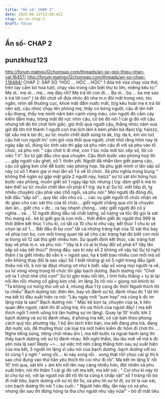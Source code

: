 ```yaml
---
title: "Ẩn số- CHAP 2"
date: 2025-06-12T13:50:42Z
slug: an-so-chap-2
draft: false
---
```


## Ẩn số- CHAP 2

## punzkhuz123

http://forum.matngu12chomsao.com/threads/an-so-gioi-thieu-nhan-vat.16457/
http://forum.matngu12chomsao.com/threads/an-so-chap-1.16484/
CHAP 2: SẮP SỐ
“HỘC … HỘC …HỘC” 1 đứa trẻ vừa chạy vừa thở, trên tay cầm bó hoa tươi, chạy vào trong căn biệt thự to lớn, miệng kêu to:” Mẹ ơi.. mẹ ơi… mẹ… mẹ đâu rồi? Mẹ trả lời con đi…. Ba ơi… ba … ba mẹ sao k trả lời con” ( tả đôi chút về đứa nhóc đó nha m.n đôi mắt trong veo, tóc ngắn, nhìn dễ thương cực, khoé mắt đẫm nước mắt, (t/g kêu hoài mẹ k trả lời nên sợ), cậu nhóc chạy lên phòng mẹ, thấy có bóng người, cậu đi lên hết cầu thang, thấy mẹ mình nằm bên cạnh vũng máu, còn người đó cầm cây kiếm đẫm máu, tròng mắt đỏ rực nhìn cậu, cô bé đó nói 1 cái gì đó với cậu nhưng tới đó thì chợt tỉnh giấc, gió thổi qua người cậu, thằng nhóc năm xưa giờ đã lớn trở thành 1 người con trai lịch lãm k kém phần bá đạo( t/g: haizzz, tật xấu mà k bỏ đc, sư tử: muốn chết dưới súng ta àk, t/g: dạ k, em xin lui) cậu hơi run người trc’ cơn gió vừa thổi qua người, chợt nhớ rằng hôm nay là ngày sắp số, đúng lúc tính vào thì gặp xà phu nên cậu đi với xà phu vào tổ chức, xà phu nói:
” cậu chơi tí đi nhé, còn 1 lúc nữa mới lúc xếp số, tôi có việc 1 tí”.
 Sư tử gật đầu cho qua chuyện. Cậu định bước vào phòng họp thì …. gặp người cậu ghét, số 1: thiên yết. Người đã nhẫn tâm giết pama cậu, cậu cố gắng kìm chế đễ bước vào phòng họp. Xà phu giật mình vì lần sắp số này có số 1 tham gia vì mọi lần số 1 k về tổ chức. Xà phu nghĩa trong bụng “ không thể ngăn sự gặp mặt giữa 2 người này, haizz”  sư tử sát khí hừng hực bước vào phòng, muốn giết số 1 ngay lập tức nhưng  ( t/g: dám giết k mà to kèn thế! sư tử: muốn chết lắm rồi phải k? t/g: dạ k ạ! Sư tử: viết tiếp đi, tg nhiều chuyện) cậu phải vào chỗ ngồi, xà phu nói:” Mọi người đã đông đủ, bắt đầu “sắp số”… quy tắc vẫn như cũ … các vụ giết người tổ chức nhận sẽ đc giao cho các sát thủ của tổ chức… giết người chẳng qua chỉ là chuyện làm ăn… giết cho = đc… ra tay nhanh chóng… việc giết người đó có ý nghĩa… và … 12 người đứng đầu về chất lượng, số lượng và tốc độ gọi là sát thủ mang số.. kẻ bị giết gọi là con mồi… thời điểm giết đc người thứ 999 là thời điểm kết thúc 1 chu kì, có tất cả 10 chu kì như vậy, kết thúc 1 chu kì sẽ chọn lại số 1…. Bắt đầu đi bọ con” tất cả những tràng hạt của 12 sát thủ bay về phía con bọ, con mồi trong quan tài sẽ cho các tràng hạt đó biết con mồi ai trong số 12 sát thủ giết nhiều hơn. Sự quyết định kết thúc, các tràng hạt bay về phía m.n. xà phu nói:
“ Vậy là k có ai bị thay đổi số phải k? Vậy lần sắp số này kết thúc!” (trong đầu: sao kì này số 2 không về vậy ta)
Sư tử nghĩ thầm ( ta giết nhiêu đó vẫn k = ngươi sao, hạ k biết bao nhiêu con mồi mà số vẫn không thay đổi là sao vậy)
Số 1 biết những gì số 5 nghĩ trong đầu (giới thiệu nói rồi, k nói lại đâu) nhưng vờ như k biết. sắp số xong mọi người ra về, sư tử vòng vòng trong tổ chức thì gặp bạch dương. Bạch dương nói:
”Chơi với ta 1 chút nhé chó con!”
Sư tử gân máu nổi lên, ( tính hiếu thắng + tự ái lại nổi lên rồi) nhưng cố gắng kìm chế, im lặng 3s rồi nói = giọng nói khinh bỉ: 
”Ta không có hứng thú với số 4, nhưng đùa 1 tý cũng đc thôi! Ngươi thích thì ta chiều” 
Bạch dương tức điên lên, bay vô đánh sư tử, đánh nhau đc 1 lát thì ma kết từ đâu xuất hiện ra nói:
“Lâu ngày mới “sum họp” mà cũng k đc im lặng nữa là sao!”
Bạch dương nói:
“ Mặc kệ bọn ta, chuyện của ta, k liên quan đến ngươi, rãnh thì đi uống trà, trò ưa thích của ngươi đấy! ( ma kết thích ngồi 1 mình uống trà tận hưởng sự im lặng). 
Quay lại 10’ trước khi 2 bạch dương và sư tử đánh nhau, ở phòng ma kết, có cái bàn theo phong cách quý tộc phương tây, 1 bộ ấm tách trên bàn, ma kết đang pha trà, đang đợi nước sôi, để thưởng thức cái loại trà mới hiếm kiếm đc hôm đi chơi thì …. Nghe tiếng súng, tiếng chửi nhau ầm ĩ, ma kết bước ra ngoài hành lang thì thấy bạch dương với sư tử đánh nhau. Rồi nghĩ thầm, lâu lâu mới về mà k đc yên nữa là sao! Reply ~>… sự việc trở nên căng thẳng hơn sau sự xuất hiện của ma kết, 3 người im lặng vì câu nói của bạch dương .bạch dương với sư tử cùng 1 ý nghĩ “ xong rồi…. kì này xong rồi… xong thật rồi! chọc cái gì thì k sao chứ đụng vào thứ hắn yêu thích thì coi như đi rồi”. Ma kết im lặng 5’ rồi 10’ trôi qua, sát khí + ám khí nổi lên nay càng nhiều hơn, đột nhiên xà phu xuất hiện, nói thì thầm 1 cái gì đó với ma kết, ma kết nói :
“ Coi như kì này từ bi cho tụi nó, với lại ngươi nói đỡ rồi thì ta cũng k chấp vặt” xổ 1 tràng rồi bỏ đi mất tiêu, bạch dương với sư tử đơ 5s, xà phu lôi sư tử đi, sư tử la oai oái, còn bạch dương thì nói 1 câu cuối :
” Ngươi hên đấy, lần này có xà phu nhưng lần sau thì đừng hòng ta tha cho ngươi như vậy nữa!” – bỏ đi mất tiêu